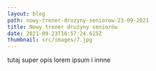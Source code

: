 ```yaml
---
layout: blog
path: nowy-trener-druzyny-seniorow-23-09-2021
title: Nowy trener drużyny seniorów
date: 2021-09-23T16:57:24.615Z
thumbnail: src/images/7.jpg
---
```

tutaj super opis lorem ipsum i innne